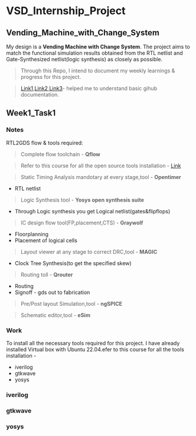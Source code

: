 # **VSD_Internship_Project**
## Vending_Machine_with_Change_System
My design is a **Vending Machine with Change System**. The project aims to match the functional simulation results obtained from the RTL netlist and Gate-Synthesized netlist(logic synthesis) as closely as possible.

>Through this Repo, I intend to document my weekly learnings & progress for this project.

>[Link1](https://docs.github.com/en/get-started/writing-on-github/getting-started-with-writing-and-formatting-on-github/basic-writing-and-formatting-syntax),[Link2](https://www.youtube.com/watch?v=Nj87GEXxhjc),[Link3](https://gist.github.com/citrusui/07978f14b11adada364ff901e27c7f61)- helped me to understand basic gihub documentation.

##  Week1_Task1

### Notes
RTL2GDS flow & tools required:
>Complete flow toolchain - **Qflow**

>Refer to this course for all the open source tools installation - [Link](https://www.udemy.com/course/vsd-a-complete-guide-to-install-open-source-eda-tools/learn/lecture/6719216#overview) 

>Static Timing Analysis mandotary at every stage,tool - **Opentimer**
- RTL netlist
>Logic Synthesis tool - **Yosys open synthesis suite**
- Through Logic synthesis you get Logical netlist(gates&flipflops)
>IC design flow tool(FP,placement,CTS) - **Graywolf**
- Floorplanning
- Placement of logical cells
>Layout viewer at any stage to correct DRC,tool - **MAGIC**
- Clock Tree Synthesis(to get the specified skew)
>Routing toll - **Qrouter**
- Routing
- Signoff - gds out to fabrication
>Pre/Post layout Simulation,tool - **ngSPICE**

>Schematic editor,tool - **eSim**
### Work
To install all the necessary tools required for this project. I have already installed Virtual box with Ubuntu 22.04.efer to this course for all the tools installation - 
- iverilog
- gtkwave
- yosys

### iverilog

### gtkwave

### yosys
